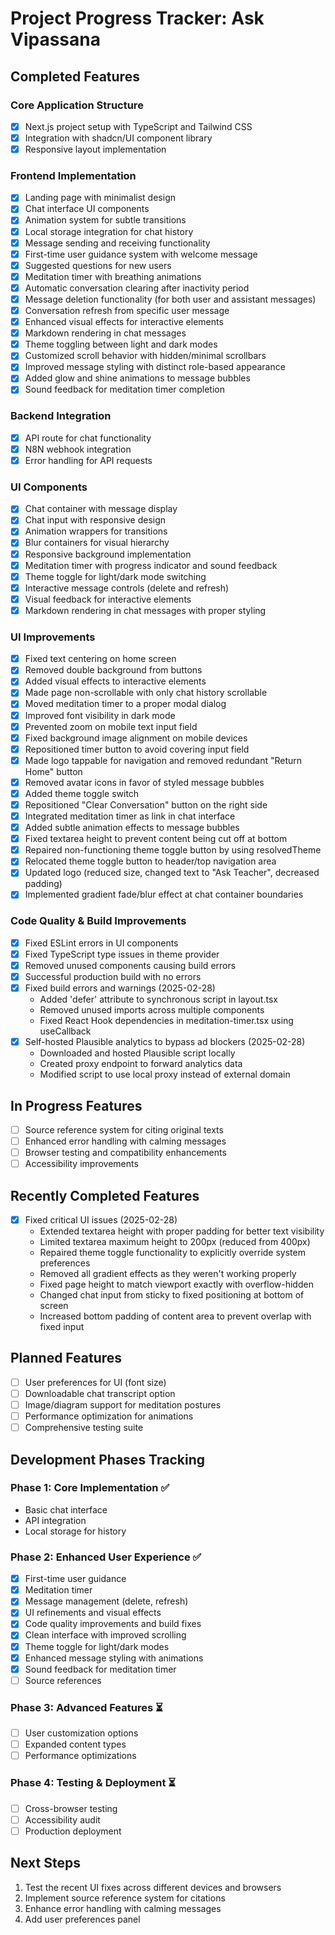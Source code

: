 # Project Progress Tracker: Ask Vipassana

## Completed Features

### Core Application Structure
- [x] Next.js project setup with TypeScript and Tailwind CSS
- [x] Integration with shadcn/UI component library
- [x] Responsive layout implementation

### Frontend Implementation
- [x] Landing page with minimalist design
- [x] Chat interface UI components
- [x] Animation system for subtle transitions
- [x] Local storage integration for chat history
- [x] Message sending and receiving functionality
- [x] First-time user guidance system with welcome message
- [x] Suggested questions for new users
- [x] Meditation timer with breathing animations
- [x] Automatic conversation clearing after inactivity period
- [x] Message deletion functionality (for both user and assistant messages)
- [x] Conversation refresh from specific user message
- [x] Enhanced visual effects for interactive elements
- [x] Markdown rendering in chat messages
- [x] Theme toggling between light and dark modes
- [x] Customized scroll behavior with hidden/minimal scrollbars
- [x] Improved message styling with distinct role-based appearance
- [x] Added glow and shine animations to message bubbles
- [x] Sound feedback for meditation timer completion

### Backend Integration
- [x] API route for chat functionality
- [x] N8N webhook integration
- [x] Error handling for API requests

### UI Components
- [x] Chat container with message display
- [x] Chat input with responsive design
- [x] Animation wrappers for transitions
- [x] Blur containers for visual hierarchy
- [x] Responsive background implementation
- [x] Meditation timer with progress indicator and sound feedback
- [x] Theme toggle for light/dark mode switching
- [x] Interactive message controls (delete and refresh)
- [x] Visual feedback for interactive elements
- [x] Markdown rendering in chat messages with proper styling

### UI Improvements
- [x] Fixed text centering on home screen
- [x] Removed double background from buttons
- [x] Added visual effects to interactive elements
- [x] Made page non-scrollable with only chat history scrollable
- [x] Moved meditation timer to a proper modal dialog
- [x] Improved font visibility in dark mode
- [x] Prevented zoom on mobile text input field
- [x] Fixed background image alignment on mobile devices
- [x] Repositioned timer button to avoid covering input field
- [x] Made logo tappable for navigation and removed redundant "Return Home" button
- [x] Removed avatar icons in favor of styled message bubbles
- [x] Added theme toggle switch
- [x] Repositioned "Clear Conversation" button on the right side
- [x] Integrated meditation timer as link in chat interface
- [x] Added subtle animation effects to message bubbles
- [x] Fixed textarea height to prevent content being cut off at bottom
- [x] Repaired non-functioning theme toggle button by using resolvedTheme
- [x] Relocated theme toggle button to header/top navigation area
- [x] Updated logo (reduced size, changed text to "Ask Teacher", decreased padding)
- [x] Implemented gradient fade/blur effect at chat container boundaries

### Code Quality & Build Improvements
- [x] Fixed ESLint errors in UI components
- [x] Fixed TypeScript type issues in theme provider
- [x] Removed unused components causing build errors
- [x] Successful production build with no errors
- [x] Fixed build errors and warnings (2025-02-28)
  - Added 'defer' attribute to synchronous script in layout.tsx
  - Removed unused imports across multiple components
  - Fixed React Hook dependencies in meditation-timer.tsx using useCallback
- [x] Self-hosted Plausible analytics to bypass ad blockers (2025-02-28)
  - Downloaded and hosted Plausible script locally
  - Created proxy endpoint to forward analytics data
  - Modified script to use local proxy instead of external domain

## In Progress Features
- [ ] Source reference system for citing original texts
- [ ] Enhanced error handling with calming messages
- [ ] Browser testing and compatibility enhancements
- [ ] Accessibility improvements

## Recently Completed Features
- [x] Fixed critical UI issues (2025-02-28)
  - Extended textarea height with proper padding for better text visibility
  - Limited textarea maximum height to 200px (reduced from 400px)
  - Repaired theme toggle functionality to explicitly override system preferences
  - Removed all gradient effects as they weren't working properly
  - Fixed page height to match viewport exactly with overflow-hidden
  - Changed chat input from sticky to fixed positioning at bottom of screen
  - Increased bottom padding of content area to prevent overlap with fixed input

## Planned Features
- [ ] User preferences for UI (font size)
- [ ] Downloadable chat transcript option
- [ ] Image/diagram support for meditation postures
- [ ] Performance optimization for animations
- [ ] Comprehensive testing suite

## Development Phases Tracking

### Phase 1: Core Implementation ✅
- Basic chat interface
- API integration
- Local storage for history

### Phase 2: Enhanced User Experience ✅
- [x] First-time user guidance
- [x] Meditation timer
- [x] Message management (delete, refresh)
- [x] UI refinements and visual effects
- [x] Code quality improvements and build fixes
- [x] Clean interface with improved scrolling
- [x] Theme toggle for light/dark modes
- [x] Enhanced message styling with animations
- [x] Sound feedback for meditation timer
- [ ] Source references

### Phase 3: Advanced Features ⏳
- [ ] User customization options
- [ ] Expanded content types
- [ ] Performance optimizations

### Phase 4: Testing & Deployment ⏳
- [ ] Cross-browser testing
- [ ] Accessibility audit
- [ ] Production deployment

## Next Steps
1. Test the recent UI fixes across different devices and browsers
2. Implement source reference system for citations
3. Enhance error handling with calming messages
4. Add user preferences panel

